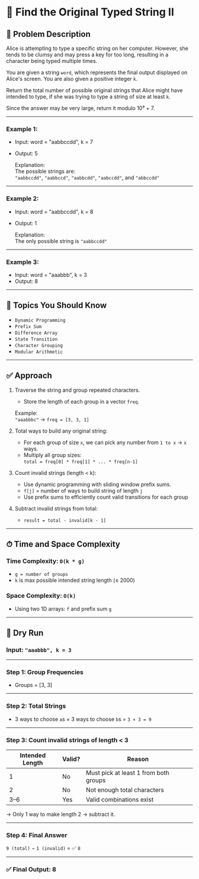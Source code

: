 # 🧮 Find the Original Typed String II

## 🔗 Problem Description
Alice is attempting to type a specific string on her computer. However, she tends to be clumsy and may press a key for too long, resulting in a character being typed multiple times.

You are given a string `word`, which represents the final output displayed on Alice's screen. You are also given a positive integer `k`.

Return the total number of possible original strings that Alice might have intended to type, if she was trying to type a string of size at least `k`.

Since the answer may be very large, return it modulo 10⁹ + 7.

---

### Example 1:

- Input: word = "aabbccdd", k = 7  
- Output: 5

  Explanation:  
  The possible strings are:  
  `"aabbccdd"`, `"aabbccd"`, `"aabbcdd"`, `"aabccdd"`, and `"abbccdd"`

---

### Example 2:

- Input: word = "aabbccdd", k = 8  
- Output: 1

  Explanation:  
  The only possible string is `"aabbccdd"`

---

### Example 3:

- Input: word = "aaabbb", k = 3  
- Output: 8

---

## 🧠 Topics You Should Know

- `Dynamic Programming`
- `Prefix Sum`
- `Difference Array`
- `State Transition`
- `Character Grouping`
- `Modular Arithmetic`

---

## ✅ Approach

1. Traverse the string and group repeated characters.
   - Store the length of each group in a vector `freq`.

   Example:  
   `"aaabbbc"` → `freq = [3, 3, 1]`

2. Total ways to build any original string:
   - For each group of size `x`, we can pick any number from `1 to x` → `x` ways.
   - Multiply all group sizes:  
     `total = freq[0] * freq[1] * ... * freq[n-1]`

3. Count invalid strings (length < k):
   - Use dynamic programming with sliding window prefix sums.
   - `f[j]` = number of ways to build string of length `j`
   - Use prefix sums to efficiently count valid transitions for each group

4. Subtract invalid strings from total:
   - `result = total - invalid[k - 1]`

---

## ⏱ Time and Space Complexity

### Time Complexity: `O(k * g)`  
- `g = number of groups`  
- `k` is max possible intended string length (≤ 2000)

### Space Complexity: `O(k)`  
- Using two 1D arrays: `f` and prefix sum `g`

---

## 🧪 Dry Run

### Input: `"aaabbb", k = 3`

---

### Step 1: Group Frequencies
- Groups = [3, 3]

---

### Step 2: Total Strings
- 3 ways to choose `a`s × 3 ways to choose `b`s = `3 × 3 = 9`

---

### Step 3: Count invalid strings of length < 3

| Intended Length | Valid? | Reason |
|------------------|--------|--------|
| 1                | No     | Must pick at least 1 from both groups |
| 2                | No     | Not enough total characters |
| 3–6              | Yes    | Valid combinations exist |

→ Only 1 way to make length 2 → subtract it.

---

### Step 4: Final Answer  
`9 (total)` − `1 (invalid)` = ✅ `8`

---

### ✅ Final Output: 8

